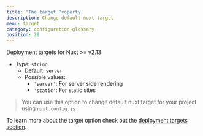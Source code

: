 ```yaml
---
title: 'The target Property'
description: Change default nuxt target
menu: target
category: configuration-glossary
position: 29
---
```


Deployment targets for Nuxt >= v2.13:

- Type: `string`
  - Default: `server`
  - Possible values:
    - `'server'`: For server side rendering
    - `'static'`: For static sites

> You can use this option to change default nuxt target for your project using `nuxt.config.js`

To learn more about the target option check out the [deployment targets section](/guides/features/deployment-targets).
